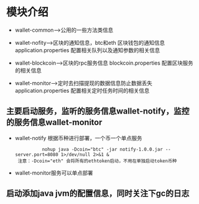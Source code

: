 #  模块介绍
* wallet-common-->公用的一些方法类信息

* wallet-nofity-->区块的通知信息，btc和eth 区块钱包的通知信息
        application.properties 配置相关队列以及通知参数的相关信息
        
* wallet-blockcoin-->区块的rpc服务信息
        blockcoin.properties 配置区块服务的相关信息
        
* wallet-monitor-->定时去扫描提现的数据信息防止数据丢失
        application.properties 配置相关定时任务时间的相关信息

##  主要启动服务，监听的服务信息wallet-notify，监控的服务信息wallet-monitor

* wallet-notify 根据币种进行部署，一个币一个单点服务
 
 
  ``` example: nohup java -Dcoin="eth" -jar notify-1.0.0.jar --server.port=8080 1>/dev/null 2>&1 &
            nohup java -Dcoin="btc" -jar notify-1.0.0.jar --server.port=8080 1>/dev/null 2>&1 &
   注意：-Dcoin="eth" 会将所有的ethtoken启动，不用在单独启动token币种
   ```
   
* wallet-monitor服务可以单点部署

## 启动添加java jvm的配置信息，同时关注下gc的日志



